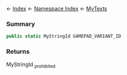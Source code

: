 ← [Index](Api-Index) ← [Namespace Index](Namespace-Index) ← [MyTexts](VRage.MyTexts)

### Summary

```csharp
public static MyStringId GAMEPAD_VARIANT_ID
```

### Returns

MyStringId <sub>prohibited</sub>

